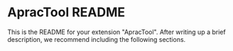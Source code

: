 # ApracTool README

This is the README for your extension "ApracTool". After writing up a brief description, we recommend including the following sections.
